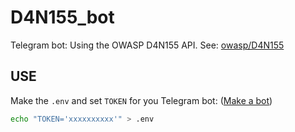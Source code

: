 # D4N155_bot
Telegram bot: Using the OWASP D4N155 API. See: [owasp/D4N155](https://github.com/owasp/d4n155/tree/api)

## USE
Make the `.env` and set `TOKEN` for you Telegram bot: ([Make a bot](https://core.telegram.org/bots))
```bash
echo "TOKEN='xxxxxxxxxx'" > .env
```
